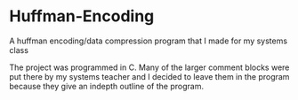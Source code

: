 # Huffman-Encoding
A huffman encoding/data compression program that I made for my systems class

The project was programmed in C. Many of the larger comment blocks were put there by my systems teacher and I decided
to leave them in the program because they give an indepth outline of the program.
